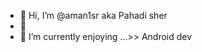 - 👋 Hi, I’m @aman1sr aka Pahadi sher
- 👀 
- 🌱 I’m currently enjoying ...>> Android dev


<!---
aman1sr/aman1sr is a ✨ special ✨ repository because its `README.md` (this file) appears on your GitHub profile.
You can click the Preview link to take a look at your changes.
--->

